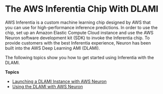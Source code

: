 # The AWS Inferentia Chip With DLAMI<a name="tutorial-inferentia"></a>

AWS Inferentia is a custom machine learning chip designed by AWS that you can use for high\-performance inference predictions\. In order to use the chip, set up an Amazon Elastic Compute Cloud instance and use the AWS Neuron software development kit \(SDK\) to invoke the Inferentia chip\. To provide customers with the best Inferentia experience, Neuron has been built into the AWS Deep Learning AMI \(DLAMI\)\. 

The following topics show you how to get started using Inferentia with the DLAMI\. 

**Topics**
+ [Launching a DLAMI Instance with AWS Neuron](tutorial-inferentia-launching.md)
+ [Using the DLAMI with AWS Neuron](tutorial-inferentia-using.md)